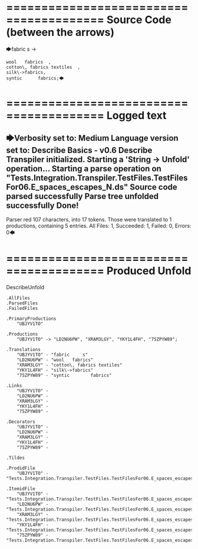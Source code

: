 ========================================
Source Code (between the arrows)
========================================

🡆fabric     s 	->

	wool   fabrics	,
	cotton\, fabrics textiles  ,
    silk\->fabrics,
    syntic 		fabrics;🡄

========================================
Logged text
========================================

🡆Verbosity set to: Medium
Language version set to: Describe Basics - v0.6
Describe Transpiler initialized.
Starting a 'String -> Unfold' operation...
Starting a parse operation on "Tests.Integration.Transpiler.TestFiles.TestFilesFor06.E_spaces_escapes_N.ds"
Source code parsed successfully
Parse tree unfolded successfully
Done!
------------------------
Parser red 107 characters, into 17 tokens.
Those were translated to 1 productions, containing 5 entries.
All Files: 1, Succeeded: 1, Failed: 0, Errors: 0🡄

========================================
Produced Unfold
========================================

DescribeUnfold

    .AllFiles
    .ParsedFiles
    .FailedFiles

    .PrimaryProductions
        "UBJYV1TO" 

    .Productions
        "UBJYV1TO" -> "LD2NU6PW", "XRAM3LGY", "YKY1L4FH", "75ZPYW89";

    .Translations
        "UBJYV1TO" - "fabric     s"
        "LD2NU6PW" - "wool   fabrics"
        "XRAM3LGY" - "cotton\, fabrics textiles"
        "YKY1L4FH" - "silk\->fabrics"
        "75ZPYW89" - "syntic 		fabrics"

    .Links
        "UBJYV1TO" - 
        "LD2NU6PW" - 
        "XRAM3LGY" - 
        "YKY1L4FH" - 
        "75ZPYW89" - 

    .Decorators
        "UBJYV1TO" - 
        "LD2NU6PW" - 
        "XRAM3LGY" - 
        "YKY1L4FH" - 
        "75ZPYW89" - 

    .Tildes

    .ProdidFile
        "UBJYV1TO" - "Tests.Integration.Transpiler.TestFiles.TestFilesFor06.E_spaces_escapes_N.ds"

    .ItemidFile
        "UBJYV1TO" - "Tests.Integration.Transpiler.TestFiles.TestFilesFor06.E_spaces_escapes_N.ds"
        "LD2NU6PW" - "Tests.Integration.Transpiler.TestFiles.TestFilesFor06.E_spaces_escapes_N.ds"
        "XRAM3LGY" - "Tests.Integration.Transpiler.TestFiles.TestFilesFor06.E_spaces_escapes_N.ds"
        "YKY1L4FH" - "Tests.Integration.Transpiler.TestFiles.TestFilesFor06.E_spaces_escapes_N.ds"
        "75ZPYW89" - "Tests.Integration.Transpiler.TestFiles.TestFilesFor06.E_spaces_escapes_N.ds"

